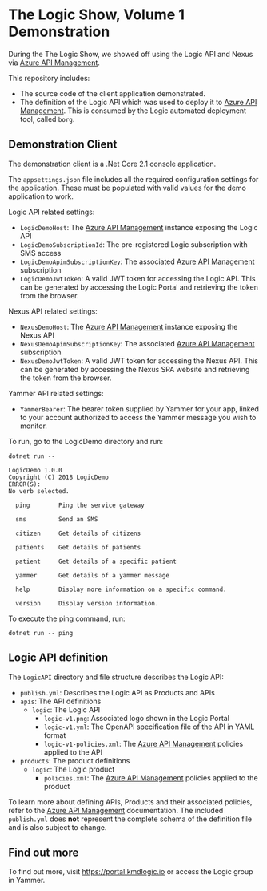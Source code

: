 # The Logic Show, Volume 1 Demonstration

During the The Logic Show, we showed off using the Logic API and Nexus via [Azure API Management].

This repository includes:

- The source code of the client application demonstrated.
- The definition of the Logic API which was used to deploy it to [Azure API Management]. This is consumed by the Logic automated deployment tool, called `borg`.

## Demonstration Client

The demonstration client is a .Net Core 2.1 console application.

The `appsettings.json` file includes all the required configuration settings for the application. These must be populated with valid values for the demo application to work.

Logic API related settings:

- `LogicDemoHost`: The [Azure API Management] instance exposing the Logic API
- `LogicDemoSubscriptionId`: The pre-registered Logic subscription with SMS access
- `LogicDemoApimSubscriptionKey`: The associated [Azure API Management] subscription
- `LogicDemoJwtToken`: A valid JWT token for accessing the Logic API. This can be generated by accessing the Logic Portal and retrieving the token from the browser.

Nexus API related settings:

- `NexusDemoHost`: The [Azure API Management] instance exposing the Nexus API
- `NexusDemoApimSubscriptionKey`: The associated [Azure API Management] subscription
- `NexusDemoJwtToken`: A valid JWT token for accessing the Nexus API. This can be generated by accessing the Nexus SPA website and retrieving the token from the browser.

Yammer API related settings:

- `YammerBearer`: The bearer token supplied by Yammer for your app, linked to your account authorized to access the Yammer message you wish to monitor.

To run, go to the LogicDemo directory and run:

`dotnet run --`

```text
LogicDemo 1.0.0
Copyright (C) 2018 LogicDemo
ERROR(S):
No verb selected.

  ping        Ping the service gateway

  sms         Send an SMS

  citizen     Get details of citizens

  patients    Get details of patients

  patient     Get details of a specific patient

  yammer      Get details of a yammer message

  help        Display more information on a specific command.

  version     Display version information.
```

To execute the ping command, run:

`dotnet run -- ping`

## Logic API definition

The `LogicAPI` directory and file structure describes the Logic API:

- `publish.yml`: Describes the Logic API as Products and APIs
- `apis`: The API definitions
  - `logic`: The Logic API
    - `logic-v1.png`: Associated logo shown in the Logic Portal
    - `logic-v1.yml`: The OpenAPI specification file of the API in YAML format
    - `logic-v1-policies.xml`: The [Azure API Management] policies applied to the API
- `products`: The product definitions
  - `logic`: The Logic product
    - `policies.xml`: The [Azure API Management] policies applied to the product

 To learn more about defining APIs, Products and their associated policies, refer to the [Azure API Management] documentation. The included `publish.yml` does **not** represent the complete schema of the definition file and is also subject to change.

[Azure API Management]: https://azure.microsoft.com/en-us/services/api-management

## Find out more

To find out more, visit https://portal.kmdlogic.io or access the Logic group in Yammer.